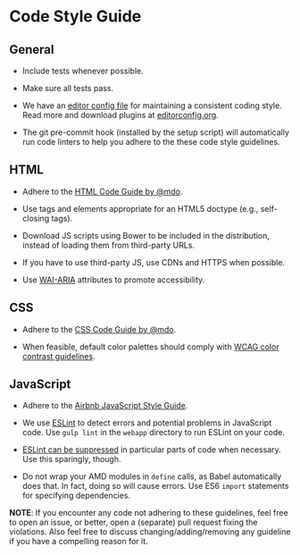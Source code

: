 # Code Style Guide


## General

* Include tests whenever possible.

* Make sure all tests pass.

* We have an [editor config file](.editorconfig) for maintaining a consistent coding style.
  Read more and download plugins at [editorconfig.org](http://editorconfig.org).

* The git pre-commit hook (installed by the setup script) will automatically run code linters
  to help you adhere to the these code style guidelines.


## HTML

* Adhere to the [HTML Code Guide by @mdo](http://codeguide.co/#html).

* Use tags and elements appropriate for an HTML5 doctype (e.g., self-closing tags).

* Download JS scripts using Bower to be included in the distribution, instead of loading them from third-party URLs.

* If you have to use third-party JS, use CDNs and HTTPS when possible.

* Use [WAI-ARIA](https://developer.mozilla.org/en-US/docs/Web/Accessibility/ARIA) attributes to promote accessibility.


## CSS

* Adhere to the [CSS Code Guide by @mdo](http://codeguide.co/#css).

* When feasible, default color palettes should comply with
  [WCAG color contrast guidelines](http://www.w3.org/TR/WCAG20/#visual-audio-contrast).


## JavaScript

* Adhere to the [Airbnb JavaScript Style Guide](https://github.com/airbnb/javascript).

* We use [ESLint](http://eslint.org/) to detect errors and potential problems in JavaScript code.
  Use `gulp lint` in the `webapp` directory to run ESLint on your code.

* [ESLint can be suppressed](http://eslint.org/docs/user-guide/configuring#configuring-rules)
  in particular parts of code when necessary. Use this sparingly, though.

* Do not wrap your AMD modules in `define` calls, as Babel automatically does that.
  In fact, doing so will cause errors. Use ES6 `import` statements for specifying dependencies.


**NOTE**: If you encounter any code not adhering to these guidelines,
feel free to open an issue, or better, open a (separate) pull request fixing the violations.
Also feel free to discuss changing/adding/removing any guideline if you have a compelling reason for it.
